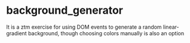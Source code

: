 # background_generator
It is a ztm exercise for using DOM events to generate a random linear-gradient background, though choosing colors manually is also an option
